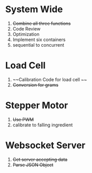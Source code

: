 # System Wide
1. ~~Combine all three functions~~
2. Code Review
3. Optimization
4. Implement six containers
5. sequential to concurrent

# Load Cell
1. ~~Calibration Code for load cell  ~~
2. ~~Conversion for grams~~

# Stepper Motor
1. ~~Use PWM~~
2. calibrate to falling ingredient

# Websocket Server
1. ~~Get server accepting data~~
2. ~~Parse JSON Object~~